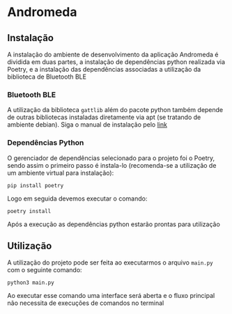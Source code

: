 # Andromeda

## Instalação

A instalação do ambiente de desenvolvimento da aplicação Andromeda é dividida em duas partes,
a instalação de dependências python realizada via Poetry, e a instalação das dependências associadas 
a utilização da biblioteca de Bluetooth BLE

### Bluetooth BLE

A utilização da biblioteca `gattlib` além do pacote python também depende de outras bibliotecas
instaladas diretamente via apt (se tratando de ambiente debian). Siga o manual de instalação pelo 
[link](https://github.com/oscaracena/pygattlib)

### Dependências Python

O gerenciador de dependências selecionado para o projeto foi o Poetry, sendo assim o primeiro passo
é instala-lo (recomenda-se a utilização de um ambiente virtual para instalação):

`pip install poetry`

Logo em seguida devemos executar o comando:

`poetry install`

Após a execução as dependências python estarão prontas para utilização

## Utilização

A utilização do projeto pode ser feita ao executarmos o arquivo `main.py` com o seguinte comando:

`python3 main.py`

Ao executar esse comando uma interface será aberta e o fluxo principal não necessita de execuções de
comandos no terminal